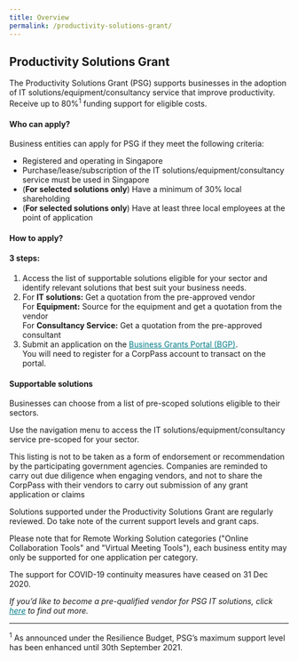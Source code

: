 ```yaml
---
title: Overview
permalink: /productivity-solutions-grant/
---
```


## Productivity Solutions Grant

The Productivity Solutions Grant (PSG) supports businesses in the adoption of IT solutions/equipment/consultancy service that improve productivity. Receive up to 80%<sup>1</sup> funding support for eligible costs.

#### Who can apply?

Business entities can apply for PSG if they meet the following criteria:

* Registered and operating in Singapore
* Purchase/lease/subscription of the IT solutions/equipment/consultancy service must be used in Singapore
* (**For selected solutions only**) Have a minimum of 30% local shareholding
* (**For selected solutions only**) Have at least three local employees at the point of application

#### How to apply?

#### 3 steps:
1.	Access the list of supportable solutions eligible for your sector and identify relevant solutions that best suit your business needs.
2.	For **IT solutions:** Get a quotation from the pre-approved vendor
<br>For **Equipment:** Source for the equipment and get a quotation from the vendor
<br> For **Consultancy Service:** Get a quotation from the pre-approved consultant
3.	Submit an application on the <a target="_blank" style="color:#037e8a" href="https://www.businessgrants.gov.sg/" >Business Grants Portal (BGP)</a>.
<br>You will need to register for a CorpPass account to transact on the portal.

#### Supportable solutions

Businesses can choose from a list of pre-scoped solutions eligible to their sectors.  

Use the navigation menu to access the IT solutions/equipment/consultancy service pre-scoped for your sector.

This listing is not to be taken as a form of endorsement or recommendation by the participating government agencies. Companies are reminded to carry out due diligence when engaging vendors, and not to share the CorpPass with their vendors to carry out submission of any grant application or claims

Solutions supported under the Productivity Solutions Grant are regularly reviewed. Do take note of the current support levels and grant caps.

Please note that for Remote Working Solution categories ("Online Collaboration Tools" and "Virtual Meeting Tools"), each business entity may only be supported for one application per category.

The support for COVID-19 continuity measures have ceased on 31 Dec 2020.

*If you’d like to become a pre-qualified vendor for PSG IT solutions, click <a target="_blank" style="color:#037e8a" href="https://www.imda.gov.sg/icmvendors" >here</a> to find out more.*

***

<sup>1</sup> As announced under the Resilience Budget, PSG’s maximum support level has been enhanced until 30th September 2021. 